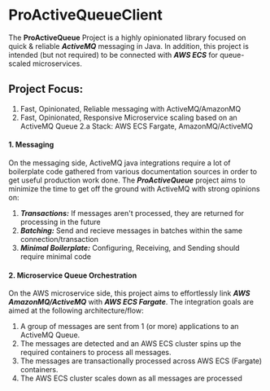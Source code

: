 # ProActiveQueueClient

The **ProActiveQueue** Project is a highly opinionated library focused on quick & reliable ***ActiveMQ*** messaging in Java. In addition, this project is intended
(but not required) to be connected with ***AWS ECS*** for queue-scaled microservices.

## Project Focus:

1. Fast, Opinionated, Reliable messaging with ActiveMQ/AmazonMQ
2. Fast, Opinionated, Responsive Microservice scaling based on an ActiveMQ Queue
  2.a Stack: AWS ECS Fargate, AmazonMQ/ActiveMQ

#### 1. Messaging
On the messaging side, ActiveMQ java integrations require a lot of boilerplate code gathered from various documentation 
sources in order to get useful production work done. The ***ProActiveQueue*** project aims to minimize the time to get off the 
ground with ActiveMQ with strong opinions on:
1. ***Transactions:*** If messages aren't processed, they are returned for processing in the future
2. ***Batching:*** Send and recieve messages in batches within the same connection/transaction
3. ***Minimal Boilerplate:*** Configuring, Receiving, and Sending should require minimal code


#### 2. Microservice Queue Orchestration
On the AWS microservice side, this project aims to effortlessly link ***AWS AmazonMQ/ActiveMQ*** with ***AWS ECS Fargate***. The integration goals are aimed 
at the following architecture/flow:

1. A group of messages are sent from 1 (or more) applications to an ActiveMQ Queue.
2. The messages are detected and an AWS ECS cluster spins up the required containers to process all messages.
3. The messages are transactionally processed across AWS ECS (Fargate) containers.
4. The AWS ECS cluster scales down as all messages are processed

